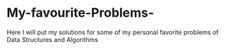 # My-favourite-Problems-
Here I will put my solutions for some of my personal favorite problems of Data Structures and Algorithms 
